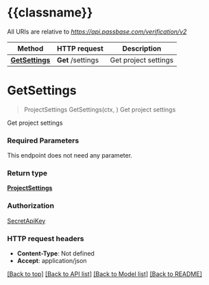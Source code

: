 # {{classname}}

All URIs are relative to *https://api.passbase.com/verification/v2*

Method | HTTP request | Description
------------- | ------------- | -------------
[**GetSettings**](ProjectApi.md#GetSettings) | **Get** /settings | Get project settings

# **GetSettings**
> ProjectSettings GetSettings(ctx, )
Get project settings

Get project settings 

### Required Parameters
This endpoint does not need any parameter.

### Return type

[**ProjectSettings**](ProjectSettings.md)

### Authorization

[SecretApiKey](../README.md#SecretApiKey)

### HTTP request headers

 - **Content-Type**: Not defined
 - **Accept**: application/json

[[Back to top]](#) [[Back to API list]](../README.md#documentation-for-api-endpoints) [[Back to Model list]](../README.md#documentation-for-models) [[Back to README]](../README.md)


